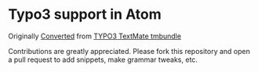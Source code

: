 # Typo3 support in Atom

Originally [Converted](http://atom.io/docs/latest/converting-a-text-mate-bundle) from [TYPO3 TextMate tmbundle](https://github.com/andyh/TYPO3.tmbundle)

Contributions are greatly appreciated. Please fork this repository and open a
pull request to add snippets, make grammar tweaks, etc.

